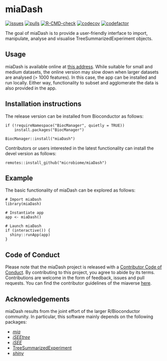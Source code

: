 # miaDash

[![issues](https://img.shields.io/github/issues/microbiome/miaDash)](https://github.com/microbiome/miaDash/issues)
[![pulls](https://img.shields.io/github/issues-pr/microbiome/miaDash)](https://github.com/microbiome/miaDash/pulls)
[![R-CMD-check](https://github.com/microbiome/miaDash/workflows/build/badge.svg)](https://github.com/microbiome/miaDash/actions)
[![codecov](https://codecov.io/gh/microbiome/miaDash/branch/devel/graph/badge.svg)](https://app.codecov.io/gh/microbiome/miaDash?branch=devel)
[![codefactor](https://www.codefactor.io/repository/github/microbiome/miadash/badge)](https://www.codefactor.io/repository/github/microbiome/miadash)

The goal of miaDash is to provide a user-friendly interface to import,
manipulate, analyse and visualise TreeSummarizedExperiment objects.

## Usage

miaDash is available online at [this address](miadash-microbiome.2.rahtiapp.fi/).
While suitable for small and medium datasets, the online version may slow down
when larger datasets are analysed (> 1000 features). In this case, the app can
be installed and run locally. Either way, functionality to subset and
agglomerate the data is also provided in the app.

## Installation instructions

The release version can be installed from Bioconductor as follows:

```
if (!requireNamespace("BiocManager", quietly = TRUE))
    install.packages("BiocManager")

BiocManager::install("miaDash")
```

Contributors or users interested in the latest functionality can install the
devel version as follows:

```
remotes::install_github("microbiome/miaDash")
```

## Example

The basic functionality of miaDash can be explored as follows:

```
# Import miaDash
library(miaDash)

# Instantiate app
app <- miaDash()

# Launch miaDash
if (interactive()) {
  shiny::runApp(app)
}
```

## Code of Conduct

Please note that the miaDash project is released with a
[Contributor Code of Conduct](https://bioconductor.org/about/code-of-conduct/).
By contributing to this project, you agree to abide by its terms. Contributions
are welcome in the form of feedback, issues and pull requests. You can find the
contributor guidelines of the miaverse
[here](https://github.com/microbiome/mia/blob/devel/CONTRIBUTING.md).

## Acknowledgements

miaDash results from the joint effort of the larger R/Bioconductor community. In
particular, this software mainly depends on the following packages:

- [_mia_](https://bioconductor.org/packages/release/bioc/html/mia.html)
- [_iSEEtree_](https://bioconductor.org/packages/devel/bioc/html/iSEEtree.html)
- [_iSEE_](https://www.bioconductor.org/packages/release/bioc/html/iSEE.html)
- [TreeSummarizedExperiment](https://www.bioconductor.org/packages/release/bioc/html/TreeSummarizedExperiment.html)
- [_shiny_](https://cran.r-project.org/web/packages/shiny/)
